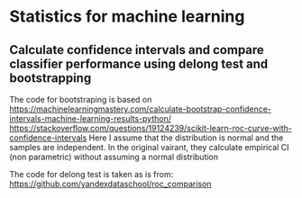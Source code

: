 # Statistics for machine learning

## Calculate confidence intervals and compare classifier performance using delong test and bootstrapping

The code for bootstraping is based on
https://machinelearningmastery.com/calculate-bootstrap-confidence-intervals-machine-learning-results-python/ https://stackoverflow.com/questions/19124239/scikit-learn-roc-curve-with-confidence-intervals
Here I assume that the distribution is normal and the samples are independent. In the original vairant, they calculate empirical CI (non parametric) without assuming a normal distribution

The code for delong test is taken as is from:
https://github.com/yandexdataschool/roc_comparison

